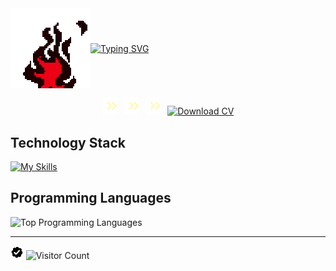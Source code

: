 <!-- https://readme-typing-svg.demolab.com/demo/ -->
<div style="display: flex; align-items: center;">
    <img src="https://github.com/fahadelahikhan/fahadelahikhan/blob/main/images/gif_firebr.gif" alt="Firebr GIF">
    <a href="https://git.io/typing-svg">
        <img src="https://readme-typing-svg.demolab.com?font=lora&weight=650&size=23&pause=1000&color=F70000&center=false&width=650&height=70&lines=Hi!+I+am+Fahad+Elahi+Khan.;Aspiring+Mechanical+Engineer+%7C+Python+Developer;Thanks+for+visiting.+Have+a+good+day!" alt="Typing SVG">
    </a>
</div>

<div id="profile-views-badge" align="center">

<img src="https://github.com/fahadelahikhan/fahadelahikhan/blob/main/images/Arrow_1.gif" width="23"> &nbsp; <img src="https://github.com/fahadelahikhan/fahadelahikhan/blob/main/images/Arrow_1.gif" width="23"> &nbsp; <img src="https://github.com/fahadelahikhan/fahadelahikhan/blob/main/images/Arrow_1.gif" width="23"> &nbsp; [![Download CV](https://img.shields.io/badge/DOWNLOAD_CV-000000?style=for-the-badge&logo=adobeacrobatreader&logoColor=#d4af37&labelColor=0d0d0d)](https://raw.githubusercontent.com/fahadelahikhan/fahadelahikhan/main/Fahad_CV.pdf) 
</div>


## Technology Stack
[![My Skills](https://skillicons.dev/icons?i=py,tensorflow,matlab,latex,c,cpp,fortran,git,notion,html,css)](https://skillicons.dev)

## Programming Languages
<div align="left">
<!-- <img height="170em" src="https://github-readme-stats.vercel.app/api?username=fahadelahikhan&theme=midnight-purple&show_icons=true&hide_border=true&count_private=true&ring_color=00ffff&rank_icon=github&number_format=short" alt="GitHub Stats: Fahad Elahi Khan" /> -->
<img height="150em" src="https://github-readme-stats.vercel.app/api/top-langs/?username=fahadelahikhan&&langs_count=10&theme=apprentice&hide_border=true&layout=compact" alt="Top Programming Languages" />
</div>

---
<img src="https://github.com/fahadelahikhan/fahadelahikhan/blob/main/images/verified.gif" alt="Verified Badge" height="21"> ![Visitor Count](https://komarev.com/ghpvc/?username=fahadelahikhan&style=plastic&label=Profile+Views&abbreviated=true&color=red)
